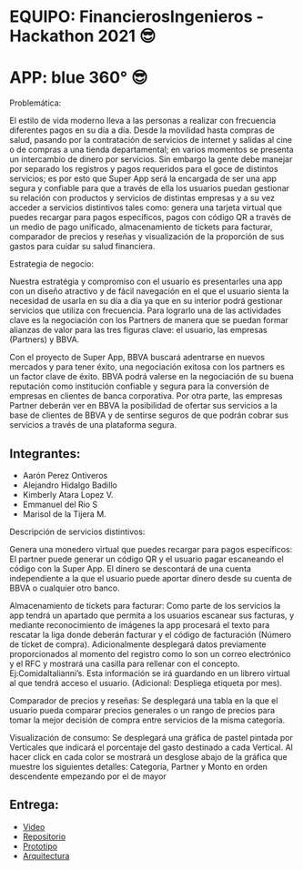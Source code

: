 # EQUIPO: FinancierosIngenieros - Hackathon 2021 😎
# APP: blue 360° 😎

Problemática:

El estilo de vida moderno lleva a las personas a realizar con frecuencia diferentes pagos en su día a día. Desde la movilidad hasta compras de salud, pasando por la contratación de servicios de internet y salidas al cine o de compras a una tienda departamental; en varios momentos se presenta un intercambio de dinero por servicios. Sin embargo la gente debe manejar por separado los registros y pagos requeridos para el goce de distintos servicios; es por esto que Super App será la encargada de ser una app segura y confiable para que a través de ella los usuarios puedan gestionar su relación con productos y servicios de distintas empresas y a su vez acceder a servicios distintivos tales como: genera una tarjeta virtual que puedes recargar para pagos específicos, pagos con código QR a través de un medio de pago unificado, almacenamiento de tickets para facturar, comparador de precios y reseñas y  visualización de la proporción de sus gastos para cuidar su salud financiera.

Estrategia de negocio:

Nuestra estratégia y compromiso con el usuario es presentarles una app con un diseño atractivo y de fácil navegación en el que el usuario sienta la necesidad de usarla en su día a día ya que en su interior podrá gestionar servicios que utiliza con frecuencia. Para lograrlo una de las actividades clave es la negociación con los Partners de manera que se puedan formar alianzas de valor para las tres figuras clave: el usuario, las empresas (Partners) y BBVA.

Con el proyecto de Super App, BBVA buscará adentrarse en nuevos mercados y para tener éxito, una negociación exitosa con los partners es un factor clave de éxito. BBVA podrá valerse en la negociación de su buena reputación como institución confiable y segura para la conversión de empresas en clientes de banca corporativa. Por otra parte, las empresas Partner deberán ver en BBVA la posibilidad de ofertar sus servicios a la base de clientes de BBVA y de sentirse seguros de que podrán cobrar sus servicios a través de una plataforma segura.

## Integrantes:
 - Aarón Perez Ontiveros
 - Alejandro Hidalgo Badillo
 - Kimberly Atara Lopez V.
 - Emmanuel del Rio S
 - Marisol de la Tijera M.

Descripción de servicios distintivos:

Genera una monedero virtual que puedes recargar para pagos específicos: El partner puede generar un código QR y el usuario pagar escaneando el código con la Super App. El dinero se descontará de una cuenta independiente a la que el usuario puede aportar dinero desde su cuenta de BBVA o cualquier otro banco.

Almacenamiento de tickets para facturar:  Como parte de los servicios la app tendrá un apartado que permita a los usuarios escanear sus facturas, y mediante reconocimiento de imágenes la app procesará el texto para rescatar la liga donde deberán facturar y el código de facturación (Número de tícket de compra). Adicionalmente desplegará datos previamente proporcionados al momento del registro como lo son un correo electrónico y el RFC y mostrará una casilla para rellenar con el concepto. Ej:ComidaItalianni’s. Esta información se irá guardando en un librero virtual  al que tendrá acceso el usuario. (Adicional: Despliega etiqueta por mes).

Comparador de precios y reseñas: Se desplegará una tabla en la que el usuario pueda comparar precios generales o un rango de precios para tomar la mejor decisión de compra entre servicios de la misma categoría.

Visualización de consumo: Se desplegará una gráfica de pastel  pintada por Verticales  que indicará el porcentaje del gasto destinado a cada Vertical. Al hacer click en cada color se mostrará un desglose abajo de la gráfica que muestre los siguientes detalles: Categoría, Partner y Monto en orden descendente empezando por el de mayor 

## Entrega:
- [Video](https://youtu.be/DNMPe4VZcYM)
- [Repositorio](https://github.com/Aaperezon/Blue360.git)
- [Prototipo](http://35.173.186.107/index.php/bienvenido/)
- [Arquitectura](https://docs.google.com/document/d/1gAKCmmgM5m3AGPp6p8v5vHntBcau5lmBjxI6wX569GE/edit)
